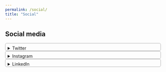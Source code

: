 ```yaml
---
permalink: /social/
title: "Social"
---
```

<head>
<style>
details {
    border: 1px solid #aaa;
    border-radius: 5px;
    padding: .5em .5em 0;
}

summary {
  	color: white;
  	background-image: linear-gradient(to right, #00ACEE, #0084B4);
    font-weight: light;
    margin: -.5em -.5em 0;
    padding: .5em;
}

.twitter {
  	background-image: linear-gradient(to right, #00ACEE, #0084B4);
}

.instagram {
  	background-image: linear-gradient(to right, #515BD4, #8134AF, #DD2A7B, #F58529);
}

.linkedin {
  	background-image: linear-gradient(to right, #0077B5, #00ACEE);
}

details[open] {
    padding: .5em;
}

details[open] summary {
    border-bottom: 1px solid #aaa;
    margin-bottom: .5em;
}
</style>
</head>

## Social media

<details>
    <summary class="twitter">Twitter</summary>
    <a
    class="twitter-timeline"
    href="https://twitter.com/Rayyanzahid?ref_src=twsrc%5Etfw"
    data-tweet-limit="4"
    data-chrome="nofooter noborders">
       Tweets by Rayyanzahid
    </a>
    <script async src="https://platform.twitter.com/widgets.js" charset="utf-8"></script>
</details>
 
<details>
    <summary class="instagram">Instagram</summary>
    <!-- Place <div> tag where you want the feed to appear -->
    <div id="curator-feed-default-layout"><a href="https://curator.io" target="_blank" class="crt-logo crt-tag">Powered by Curator.io</a></div>
    <!-- The Javascript can be moved to the end of the html page before the </body> tag -->
    <script type="text/javascript">
    /* curator-feed-default-layout */
    (function(){
    var i, e, d = document, s = "script";i = d.createElement("script");i.async = 1;
    i.src = "https://cdn.curator.io/published/621679ac-21aa-413b-8d33-05a00ee7afb5.js";
    e = d.getElementsByTagName(s)[0];e.parentNode.insertBefore(i, e);
    })();
    </script>
</details>
 
<details>
    <summary class="linkedin">LinkedIn</summary>
    <a target="_blank" rel="noopener noreferrer" href="https://www.linkedin.com/in/rayyanzahid/">LinkedIn by Rayyan</a>  
    <iframe src="https://www.linkedin.com/embed/feed/update/urn:li:share:6504128593625518080" allowfullscreen="" title="Embedded post" width="500" height="500" frameborder=""></iframe>
</details>
